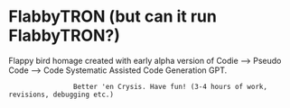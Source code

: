 # FlabbyTRON (but can it run FlabbyTRON?)
Flappy bird homage created with early alpha version of Codie --> Pseudo Code --> Code Systematic Assisted Code Generation GPT. 

                    Better 'en Crysis. Have fun! (3-4 hours of work, revisions, debugging etc.)
